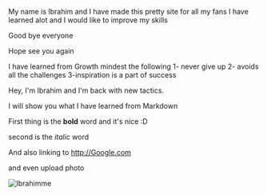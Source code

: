 My name is Ibrahim and I have made this pretty site for all my fans I have learned alot and I would like to improve my skills 

Good bye everyone 

Hope see you again

I have learned from Growth mindest the following 
1- never give up
2- avoids all the challenges
3-inspiration is a part of success

Hey, I'm Ibrahim and I'm back with new tactics.

I will show you what I have learned from Markdown

First thing is the **bold** word and it's nice :D

second is the *italic* word

And also linking to 
http://Google.com

and even upload photo

![Ibrahimme](https://images-na.ssl-images-amazon.com/images/I/61EIpITRRRL._SX425_.jpg)
